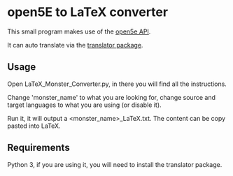 # open5E to LaTeX converter

This small program makes use of the [open5e API](https://open5e.com/api-docs).

It can auto translate via the [translator package](https://github.com/uliontse/translators).

## Usage

Open LaTeX_Monster_Converter.py, in there you will find all the instructions.

Change 'monster_name' to what you are looking for, change source and target languages to what you are using (or disable it).

Run it, it will output a <monster_name>_LaTeX.txt. The content can be copy pasted into LaTeX.

## Requirements

Python 3, if you are using it, you will need to install the translator package.
